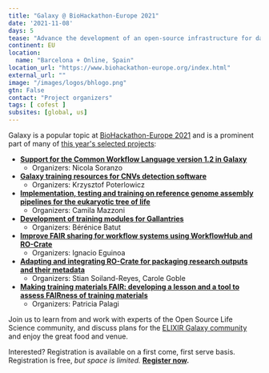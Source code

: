 ```yaml
---
title: "Galaxy @ BioHackathon-Europe 2021"
date: '2021-11-08'
days: 5
tease: "Advance the development of an open-source infrastructure for data integration"
continent: EU
location:
  name: "Barcelona + Online, Spain"
location_url: "https://www.biohackathon-europe.org/index.html"
external_url: ""
image: "/images/logos/bhlogo.png"
gtn: False
contact: "Project organizers"
tags: [ cofest ]
subsites: [global, us]
---
```


Galaxy is a popular topic at [BioHackathon-Europe 2021](https://www.biohackathon-europe.org/index.html) and is a prominent part of many of [this year's selected projects](https://biohackathon-europe.org/projects.html):

* **[Support for the Common Workflow Language version 1.2 in Galaxy](https://github.com/elixir-europe/biohackathon-projects-2021/tree/master/projects/37)**
    * Organizers: Nicola Soranzo
* **[Galaxy training resources for CNVs detection software](https://github.com/elixir-europe/biohackathon-projects-2021/tree/master/projects/34)**
    * Organizers: Krzysztof Poterlowicz
* **[Implementation, testing and training on reference genome assembly pipelines for the eukaryotic tree of life](https://github.com/elixir-europe/biohackathon-projects-2021/tree/master/projects/33)**
    * Organizers: Camila Mazzoni
* **[Development of training modules for Gallantries](https://github.com/elixir-europe/biohackathon-projects-2021/tree/master/projects/10)**
    * Organizers: Bérénice Batut
* **[Improve FAIR sharing for workflow systems using WorkflowHub and RO-Crate](https://github.com/elixir-europe/biohackathon-projects-2021/tree/master/projects/11)**
    * Organizers: Ignacio Eguinoa
* **[Adapting and integrating RO-Crate for packaging research outputs and their metadata](https://github.com/elixir-europe/biohackathon-projects-2021/tree/master/projects/24)**
    * Organizers: Stian Soiland-Reyes, Carole Goble
* **[Making training materials FAIR: developing a lesson and a tool to assess FAIRness of training materials](https://github.com/elixir-europe/biohackathon-projects-2021/tree/master/projects/25)**
    * Organizers: Patricia Palagi

Join us to learn from and work with experts of the Open Source Life Science community, and discuss plans for the [ELIXIR Galaxy community](https://elixir-europe.org/communities/galaxy) and enjoy the great food and venue.

Interested? Registration is available on a first come, first serve basis. Registration is free, *but space is limited.* **[Register now](https://www.biohackathon-europe.org/registration.html).**

